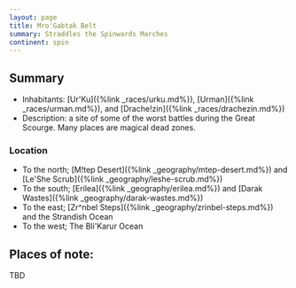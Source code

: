 ```yaml
---
layout: page
title: Mro'Gabtak Belt
summary: Straddles the Spinwards Marches
continent: spin
---
```


## Summary

- Inhabitants: [Ur'Ku]({%link _races/urku.md%}), [Urman]({%link _races/urman.md%}), and [Drache!zin]({%link _races/drachezin.md%})
- Description:  a site of some of the worst battles during the Great Scourge.  Many places are magical dead zones.

### Location

- To the north; [M!tep Desert]({%link _geography/mtep-desert.md%}) and [Le'She Scrub]({%link _geography/leshe-scrub.md%})
- To the south; [Erilea]({%link _geography/erilea.md%}) and [Darak Wastes]({%link _geography/darak-wastes.md%})
- To the east; [Zr^nbel Steps]({%link _geography/zrinbel-steps.md%}) and the Strandish Ocean
- To the west; The Bli'Karur Ocean

## Places of note:

TBD
